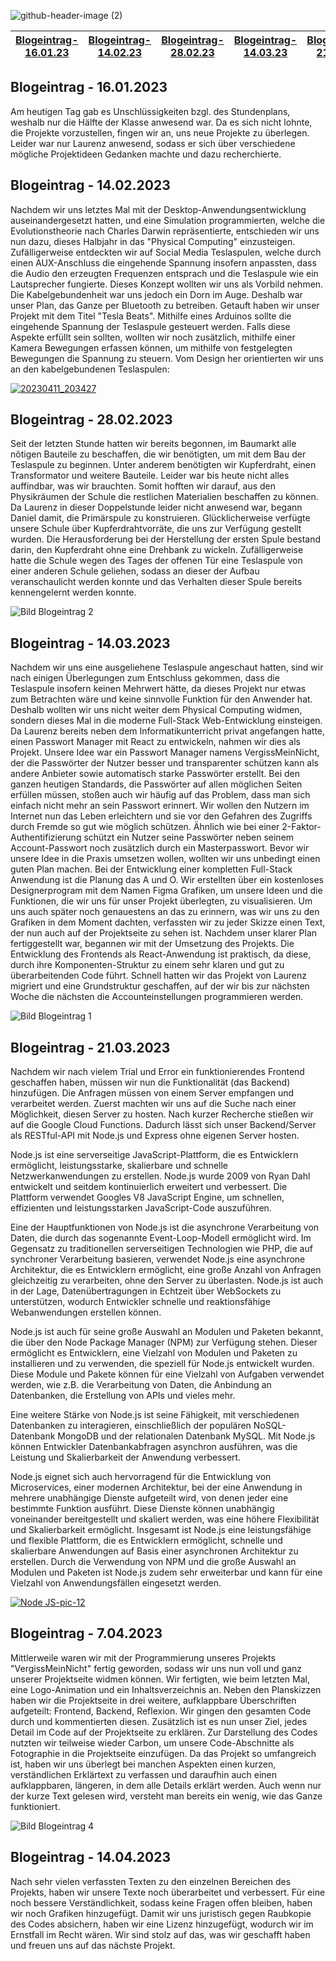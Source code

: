 ![github-header-image (2)](https://user-images.githubusercontent.com/111282979/232119853-52dee20b-6259-493a-8a52-3e239aeb1b82.png)



|[Blogeintrag-16.01.23](#blogeintrag---16012023)|[Blogeintrag-14.02.23](#blogeintrag---14022023)|[Blogeintrag-28.02.23](#blogeintrag---28022023)|[Blogeintrag-14.03.23](#blogeintrag---14032023)|[Blogeintrag-21.03.23](#blogeintrag---21032023)|[Blogeintrag-14.04.23](#blogeintrag---14042023)|
:-------------------:|:-------------------:|:-------------------:|:-------------------:|:-------------------:|:-------------------:|

## Blogeintrag - 16.01.2023

Am heutigen Tag gab es Unschlüssigkeiten bzgl. des Stundenplans, weshalb nur die Hälfte der Klasse anwesend war. Da es sich nicht lohnte, die Projekte vorzustellen, fingen wir an, uns neue Projekte zu überlegen. Leider war nur Laurenz anwesend, sodass er sich über verschiedene mögliche Projektideen Gedanken machte und dazu recherchierte.

## Blogeintrag - 14.02.2023

Nachdem wir uns letztes Mal mit der Desktop-Anwendungsentwicklung auseinandergesetzt hatten, und eine Simulation programmierten, welche die Evolutionstheorie nach Charles Darwin repräsentierte, entschieden wir uns nun dazu, dieses Halbjahr in das "Physical Computing" einzusteigen. Zufälligerweise entdeckten wir auf Social Media Teslaspulen, welche durch einen AUX-Anschluss die eingehende Spannung insofern anpassten, dass die Audio den erzeugten Frequenzen entsprach und die Teslaspule wie ein Lautsprecher fungierte. Dieses Konzept wollten wir uns als Vorbild nehmen. Die Kabelgebundenheit war uns jedoch ein Dorn im Auge. Deshalb war unser Plan, das Ganze per Bluetooth zu betreiben. Getauft haben wir unser Projekt mit dem Titel "Tesla Beats". Mithilfe eines Arduinos sollte die eingehende Spannung der Teslaspule gesteuert werden. Falls diese Aspekte erfüllt sein sollten, wollten wir noch zusätzlich, mithilfe einer Kamera Bewegungen erfassen können, um mithilfe von festgelegten Bewegungen die Spannung zu steuern. Vom Design her orientierten wir uns an den kabelgebundenen Teslaspulen:

[![20230411_203427](https://user-images.githubusercontent.com/111282979/231257475-f5c9ac69-5901-435d-827c-68555571c453.jpg)](https://www.youtube.com/shorts/9_NoVwdvP4I)


## Blogeintrag - 28.02.2023

Seit der letzten Stunde hatten wir bereits begonnen, im Baumarkt alle nõtigen Bauteile zu beschaffen, die wir benötigten, um mit
dem Bau der Teslaspule zu beginnen. Unter anderem benötigten wir Kupferdraht, einen Transformator und weitere Bauteile.
Leider war bis heute nicht alles auffindbar, was wir brauchten. Somit hofften wir darauf, aus den Physikräumen der Schule die restlichen Materialien beschaffen zu können. Da Laurenz in dieser Doppelstunde leider nicht anwesend war, begann Daniel damit, die Primärspule zu konstruieren. Glücklicherweise verfügte unsere Schule über Kupferdrahtvorräte, die uns zur Verfügung gestellt wurden. Die Herausforderung bei der Herstellung der ersten Spule bestand darin, den Kupferdraht ohne eine Drehbank zu wickeln. 
Zufälligerweise hatte die Schule wegen des Tages der offenen Tür eine Teslaspule von einer anderen Schule geliehen, sodass an dieser der Aufbau veranschaulicht werden konnte und das Verhalten dieser Spule bereits kennengelernt werden konnte.

![Bild Blogeintrag 2](https://user-images.githubusercontent.com/111282979/231255524-049d1a20-d767-4e27-bc09-1def42fc7f3a.jpg)



## Blogeintrag - 14.03.2023

Nachdem wir uns eine ausgeliehene Teslaspule angeschaut hatten, sind wir nach einigen Überlegungen zum Entschluss gekommen, dass die Teslaspule insofern keinen Mehrwert hätte, da dieses Projekt nur etwas zum Betrachten wäre und keine sinnvolle Funktion für den Anwender hat. 
Deshalb wollten wir uns nicht weiter dem Physical Computing widmen, sondern dieses Mal in die moderne Full-Stack Web-Entwicklung einsteigen.
Da Laurenz bereits neben dem Informatikunterricht privat angefangen hatte, einen Passwort Manager mit React zu entwickeln, nahmen wir dies als Projekt.
Unsere Idee war ein Passwort Manager namens VergissMeinNicht, der die Passwörter der Nutzer besser und transparenter schützen kann als andere Anbieter sowie automatisch starke Passwörter erstellt. Bei den ganzen heutigen Standards, die Passwörter auf allen möglichen Seiten erfüllen müssen, stoßen auch wir häufig auf das Problem, dass man sich einfach nicht mehr an sein Passwort erinnert.
Wir wollen den Nutzern im Internet nun das Leben erleichtern und sie vor den Gefahren des Zugriffs durch Fremde so gut wie möglich schützen. 
Ähnlich wie bei einer 2-Faktor-Authentifizierung schützt ein Nutzer seine Passwörter neben seinem Account-Passwort noch zusätzlich durch ein Masterpasswort.
Bevor wir unsere Idee in die Praxis umsetzen wollen, wollten wir uns unbedingt einen guten Plan machen. Bei der Entwicklung einer kompletten Full-Stack Anwendung ist die Planung das A und O. Wir erstellten über ein kostenloses Designerprogram mit dem Namen Figma Grafiken, um unsere Ideen und die Funktionen, die wir uns für unser Projekt überlegten, zu visualisieren. Um uns auch später noch genauestens an das zu erinnern, was wir uns zu den Grafiken in dem Moment dachten, verfassten wir zu jeder Skizze einen Text, der nun auch auf der Projektseite zu sehen ist. Nachdem unser klarer Plan fertiggestellt war, begannen wir mit der Umsetzung des Projekts.
Die Entwicklung des Frontends als React-Anwendung ist praktisch, da diese, durch ihre Komponenten-Struktur zu einem sehr klaren und gut zu überarbeitenden Code führt. 
Schnell hatten wir das Projekt von Laurenz migriert und eine Grundstruktur geschaffen, auf der wir bis zur nächsten Woche die nächsten die Accounteinstellungen programmieren werden.

![Bild Blogeintrag 1](https://user-images.githubusercontent.com/111282979/231255651-992358e6-2d29-4e10-a0fa-18cfabd53903.jpg)


## Blogeintrag - 21.03.2023

Nachdem wir nach vielem Trial und Error ein funktionierendes Frontend geschaffen haben, müssen wir nun die Funktionalität (das Backend) hinzufügen.
Die Anfragen müssen von einem Server empfangen und verarbeitet werden. Zuerst machten wir uns auf die Suche nach einer Möglichkeit, diesen Server zu hosten.
Nach kurzer Recherche stießen wir auf die Google Cloud Functions. Dadurch lässt sich unser Backend/Server als RESTful-API mit Node.js und Express ohne eigenen Server hosten.

Node.js ist eine serverseitige JavaScript-Plattform, die es Entwicklern ermöglicht, leistungsstarke, skalierbare und schnelle Netzwerkanwendungen zu erstellen. Node.js wurde 2009 von Ryan Dahl entwickelt und seitdem kontinuierlich erweitert und verbessert. Die Plattform verwendet Googles V8 JavaScript Engine, um schnellen, effizienten und leistungsstarken JavaScript-Code auszuführen.

Eine der Hauptfunktionen von Node.js ist die asynchrone Verarbeitung von Daten, die durch das sogenannte Event-Loop-Modell ermöglicht wird. Im Gegensatz zu traditionellen serverseitigen Technologien wie PHP, die auf synchroner Verarbeitung basieren, verwendet Node.js eine asynchrone Architektur, die es Entwicklern ermöglicht, eine große Anzahl von Anfragen gleichzeitig zu verarbeiten, ohne den Server zu überlasten. Node.js ist auch in der Lage, Datenübertragungen in Echtzeit über WebSockets zu unterstützen, wodurch Entwickler schnelle und reaktionsfähige Webanwendungen erstellen können.

Node.js ist auch für seine große Auswahl an Modulen und Paketen bekannt, die über den Node Package Manager (NPM) zur Verfügung stehen. Dieser ermöglicht es Entwicklern, eine Vielzahl von Modulen und Paketen zu installieren und zu verwenden, die speziell für Node.js entwickelt wurden. Diese Module und Pakete können für eine Vielzahl von Aufgaben verwendet werden, wie z.B. die Verarbeitung von Daten, die Anbindung an Datenbanken, die Erstellung von APIs und vieles mehr.

Eine weitere Stärke von Node.js ist seine Fähigkeit, mit verschiedenen Datenbanken zu interagieren, einschließlich der populären NoSQL-Datenbank MongoDB und der relationalen Datenbank MySQL. Mit Node.js können Entwickler Datenbankabfragen asynchron ausführen, was die Leistung und Skalierbarkeit der Anwendung verbessert.

Node.js eignet sich auch hervorragend für die Entwicklung von Microservices, einer modernen Architektur, bei der eine Anwendung in mehrere unabhängige Dienste aufgeteilt wird, von denen jeder eine bestimmte Funktion ausführt. Diese Dienste können unabhängig voneinander bereitgestellt und skaliert werden, was eine höhere Flexibilität und Skalierbarkeit ermöglicht. Insgesamt ist Node.js eine leistungsfähige und flexible Plattform, die es Entwicklern ermöglicht, schnelle und skalierbare Anwendungen auf Basis einer asynchronen Architektur zu erstellen. Durch die Verwendung von NPM und die große Auswahl an Modulen und Paketen ist Node.js zudem sehr erweiterbar und kann für eine Vielzahl von Anwendungsfällen eingesetzt werden.


[![Node JS-pic-12](https://user-images.githubusercontent.com/111282979/231259269-c62c838c-c022-4310-b007-b0a92fe424ca.png)](https://kinglearn.ir/wp-content/uploads/2021/03/Node.JS-pic-12.png)

## Blogeintrag - 7.04.2023

Mittlerweile waren wir mit der Programmierung unseres Projekts "VergissMeinNicht" fertig geworden, sodass wir uns nun voll und ganz unserer Projektseite widmen können. Wir fertigten, wie beim letzten Mal, eine Logo-Animation und ein Inhaltsverzeichnis an. Neben den Planskizzen haben wir die Projektseite in drei weitere, aufklappbare Überschriften aufgeteilt: Frontend, Backend, Reflexion. Wir gingen den gesamten Code durch und kommentierten diesen.
Zusätzlich ist es nun unser Ziel, jedes Detail im Code auf der Projektseite zu erklären.
Zur Darstellung des Codes nutzten wir teilweise wieder Carbon, um unsere Code-Abschnitte als Fotographie in die Projektseite einzufügen.
Da das Projekt so umfangreich ist, haben wir uns überlegt bei manchen Aspekten einen kurzen, verständlichen Erklärtext zu verfassen und daraufhin auch einen aufklappbaren, längeren, in dem alle Details erklärt werden. Auch wenn nur der kurze Text gelesen wird, versteht man bereits ein wenig, wie das Ganze funktioniert.

![Bild Blogeintrag 4](https://user-images.githubusercontent.com/111282979/231255825-5ecd0cb1-b44e-4bc1-b583-2aa800c034a8.jpg)

## Blogeintrag - 14.04.2023

Nach sehr vielen verfassten Texten zu den einzelnen Bereichen des Projekts, haben wir unsere Texte noch überarbeitet und verbessert.
Für eine noch bessere Verständlichkeit, sodass keine Fragen offen bleiben, haben wir noch Grafiken hinzugefügt. 
Damit wir uns juristisch gegen Raubkopie des Codes absichern, haben wir eine Lizenz hinzugefügt, wodurch wir im Ernstfall im Recht wären.
Wir sind stolz auf das, was wir geschafft haben und freuen uns auf das nächste Projekt.



